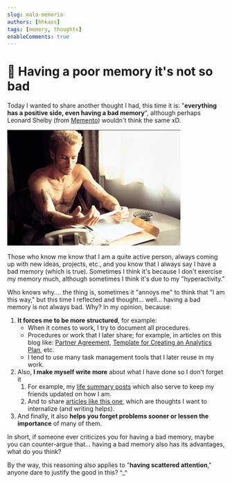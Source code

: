 ```yaml
---
slug: mala-memoria
authors: [hhkaos]
tags: [memory, thoughts]
enableComments: true 
---
```


# 🧠 Having a poor memory it's not so bad

Today I wanted to share another thought I had, this time it is: "**everything has a positive side, even having a bad memory**", although perhaps Leonard Shelby (from [Memento](https://web.archive.org/web/20150419185718/http://en.wikipedia.org/wiki/Memento_(film))) wouldn't think the same xD.

![](./memento.png)

Those who know me know that I am a quite active person, always coming up with new ideas, projects, etc., and you know that I always say I have a bad memory (which is true). Sometimes I think it's because I don't exercise my memory much, although sometimes I think it's due to my "hyperactivity."

Who knows why.... the thing is, sometimes it "annoys me" to think that "I am this way," but this time I reflected and thought... well... having a bad memory is not always bad. Why? In my opinion, because:

1.  **It forces me to be more structured**, for example:
    -   When it comes to work, I try to document all procedures.
    -   Procedures or work that I later share; for example, in articles on this blog like: [Partner Agreement](https://web.archive.org/web/20150419185718/http://www.rauljimenez.info/blog/2014/04/06/pacto-de-socios/), [Template for Creating an Analytics Plan](https://web.archive.org/web/20150419185718/http://www.rauljimenez.info/blog/2014/01/06/plantilla-para-crear-un-plan-de-analitica/), etc.
    -   I tend to use many task management tools that I later reuse in my work.
2.  Also, **I make myself write more** about what I have done so I don't forget it
    1.  For example, my [life summary posts](https://web.archive.org/web/20150419185718/http://www.rauljimenez.info/blog/category/sobre-mi/) which also serve to keep my friends updated on how I am.
    2.  And to share [articles like this one](https://web.archive.org/web/20150419185718/http://www.rauljimenez.info/blog/2013/12/08/el-trabajo-perfecto/), which are thoughts I want to internalize (and writing helps).
3.  And finally, it also **helps you forget problems sooner or lessen the importance** of many of them.

In short, if someone ever criticizes you for having a bad memory, maybe you can counter-argue that... having a bad memory also has its advantages, what do you think?

By the way, this reasoning also applies to "**having scattered attention**," anyone dare to justify the good in this? ^_^
